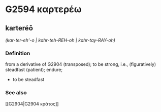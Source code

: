 # G2594 καρτερέω

## karteréō

_(kar-ter-eh'-o | kahr-teh-REH-oh | kahr-tay-RAY-oh)_

### Definition

from a derivative of G2904 (transposed); to be strong, i.e., (figuratively) steadfast (patient); endure; 

- to be steadfast

### See also

[[G2904|G2904 κράτος]]
